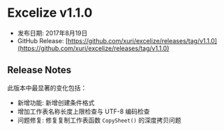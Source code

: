 # Excelize v1.1.0

* 发布日期: 2017年8月19日
* GitHub Release: [https://github.com/xuri/excelize/releases/tag/v1.1.0](https://github.com/xuri/excelize/releases/tag/v1.1.0)

## Release Notes

此版本中最显著的变化包括：

* 新增功能: 新增创建条件格式
* 增加工作表名称长度上限检查与 UTF-8 编码检查
* 问题修复: 修复复制工作表函数 `CopySheet()` 的深度拷贝问题
